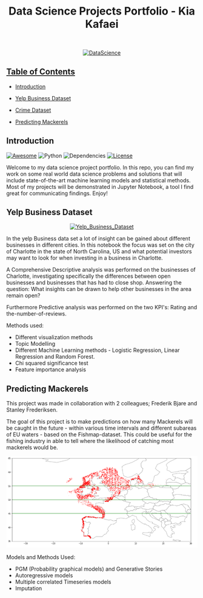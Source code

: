 


<h1 align="center"> Data Science Projects Portfolio - Kia Kafaei </h1> <br>
<p align="center">
  <a href="https://github.com/KiaKafaei1/data_science_portfolio">
    <img alt="DataScience" title="DataScience" src="https://upload.wikimedia.org/wikipedia/commons/4/44/DataScienceDisciplines.png"
  </a>
</p>


<!-- 
## Welcome!
![image](https://github.com/KiaKafaei1/Data_Science_Portfolio/blob/master/quote_datascience.jpg)
-->


## Table of Contents
- [Introduction](#introduction)

- [Yelp Business Dataset](https://github.com/KiaKafaei1/Data_Science_Portfolio/blob/master/Yelp_Business_Dataset/Business_analysis_of_Yelp.ipynb)
- [Crime Dataset](https://github.com/KiaKafaei1/Data_Science_Portfolio/blob/master/Crime_Data/Assignment1.ipynb)
- [Predicting Mackerels](https://github.com/KiaKafaei1/Data_Science_Portfolio/blob/master/Predicting_Mackerels/Notebook_Pyro_Kia_Stanley_Frederik.ipynb)

## Introduction
[![Awesome](https://cdn.rawgit.com/sindresorhus/awesome/d7305f38d29fed78fa85652e3a63e154dd8e8829/media/badge.svg)](https://github.com/KevinLiao159/MyDataSciencePortfolio)
![Python](https://img.shields.io/badge/python-v3.6+-blue.svg)
![Dependencies](https://img.shields.io/badge/dependencies-up%20to%20date-brightgreen.svg)
[![License](https://img.shields.io/badge/license-MIT-blue.svg)](https://opensource.org/licenses/MIT)

Welcome to my data science project portfolio. In this repo, you can find my work on some real world data science problems and solutions that will include state-of-the-art machine learning models and statistical methods. Most of my projects will be demonstrated in Jupyter Notebook, a tool I find great for communicating findings. Enjoy! 


## Yelp Business Dataset
<p align="center">
  <a href="https://github.com/KiaKafaei1/Data_Science_Portfolio/tree/master/Yelp_Business_Dataset">
    <img alt="Yelp_Business_Dataset" title="Yelp Business Dataset" src="https://upload.wikimedia.org/wikipedia/commons/a/ad/Yelp_Logo.svg">
  </a>
</p>

In the yelp Business data set a lot of insight can be gained about different businesses
in different cities. In this notebook the focus was set on the city of Charlotte in the
state of North Carolina, US and what potential investors may want to look for when
investing in a business in Charlotte.

A Comprehensive Descriptive analysis was performed on the businesses of Charlotte, investigating specifically
the differences between open businesses and businesses that has had to close shop. Answering the question: What insights can be drawn 
to help other businesses in the area remain open? 

Furthermore Predictive analysis was performed on the two KPI's:  Rating and the-number-of-reviews. 

Methods used: 
- Different visualization methods 
- Topic Modelling
- Different Machine Learning methods - Logistic Regression, Linear Regression and Random Forest.
- Chi squared significance test
- Feature importance analysis

## Predicting Mackerels
This project was made in collaboration with 2 colleagues; Frederik Bjare and Stanley Frederiksen.

The goal of this project is to make predictions on how many Mackerels will be caught
in the future - within various time intervals and different subareas of EU waters -
based on the Fishmap-dataset. This could be useful for the fishing industry in able
to tell where the likelihood of catching most mackerels would be.

![image](https://github.com/KiaKafaei1/Data_Science_Portfolio/blob/master/Predicting_Mackerels/Map_of_Mackerels.PNG)

Models and Methods Used:
- PGM (Probability graphical models) and Generative Stories
- Autoregressive models
- Multiple correlated Timeseries models
- Imputation
